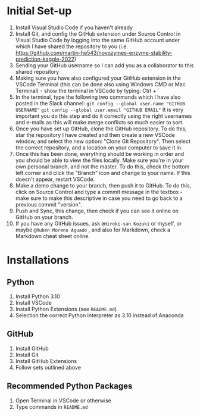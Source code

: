# Initial Set-up

1. Install Visual Studio Code if you haven't already
2. Install Git, and config the GitHub extension under Source Control in Visual Studio Code by logging into the same GitHub account under which I have shared the repository to you (i.e. https://github.com/martin-he543/novozymes-enzyme-stability-prediction-kaggle-2022)
3. Sending your GitHub username so I can add you as a collaborator to this shared repository
4. Making sure you have also configured your GitHub extension in the VSCode Terminal (this can be done also using Windows CMD or Mac Terminal) - show the terminal in VSCode by typing: Ctrl + `
5. In the terminal, type the following two commands which I have also posted in the Slack channel:
`git config --global user.name "GITHUB USERNAME"`
`git config --global user.email "GITHUB EMAIL"`
It is very important you do this step and do it correctly using the right usernames and e-mails as this will make merge conflicts so much easier to sort.
6. Once you have set up GitHub, clone the GitHub repository. To do this, star the repository I have created and then create a new VSCode window, and select the new option: "Clone Git Repository". Then select the correct repository, and a location on your computer to save it in.
7. Once this has been done, everything should be working in order and you should be able to view the files locally. Make sure you're in your own personal branch, and not the master. To do this, check the bottom left corner and click the "Branch" icon and change to your name. If this doesn't appear, restart VSCode.
8. Make a demo change to your branch, then push it to GitHub. To do this, click on Source Control and type a commit message in the textbox - make sure to make this descriptive in case you need to go back to a previous commit "version". 
9. Push and Sync, this change, then check if you can see it online on GitHub on your branch.
10. If you have any GitHub issues, ask `@Hiroki-san Kozuki` or myself, or maybe `@Rubén Moreno Aguado` , and also for Markdown, check a Markdown cheat sheet online.

# Installations
## Python
1. Install Python 3.10
2. Install VSCode
3. Install Python Extensions (see `README.md`)
4. Selection the correct Python Interpreter as 3.10 instead of Anaconda

## GitHub
1. Install GitHub
2. Install Git
3. Install GitHub Extensions
4. Follow sets outlined above

## Recommended Python Packages
1. Open Terminal in VSCode or otherwise
2. Type commands in `README.md`
